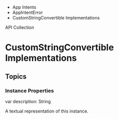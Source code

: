 

- App Intents
- AppIntentError
-  CustomStringConvertible Implementations 

API Collection

# CustomStringConvertible Implementations

## Topics

### Instance Properties

var description: String

A textual representation of this instance.

